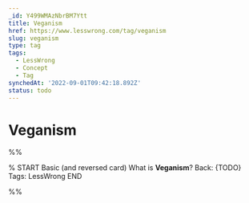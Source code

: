 ```yaml
---
_id: Y499WMAzNbrBM7Ytt
title: Veganism
href: https://www.lesswrong.com/tag/veganism
slug: veganism
type: tag
tags:
  - LessWrong
  - Concept
  - Tag
synchedAt: '2022-09-01T09:42:18.892Z'
status: todo
---
```


# Veganism


%%

% START
Basic (and reversed card)
What is **Veganism**?
Back: {TODO}
Tags: LessWrong
END

%%
	
